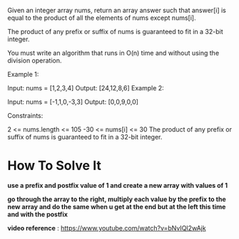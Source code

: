 Given an integer array nums, return an array answer such that answer[i] is equal to the product of all the elements of nums except nums[i].

The product of any prefix or suffix of nums is guaranteed to fit in a 32-bit integer.

You must write an algorithm that runs in O(n) time and without using the division operation.

 

Example 1:

Input: nums = [1,2,3,4]
Output: [24,12,8,6]
Example 2:

Input: nums = [-1,1,0,-3,3]
Output: [0,0,9,0,0]
 

Constraints:

2 <= nums.length <= 105
-30 <= nums[i] <= 30
The product of any prefix or suffix of nums is guaranteed to fit in a 32-bit integer.

# How To Solve It

**use a prefix and postfix value of 1 and create a new array with values of 1**

**go through the array to the right, multiply each value by the prefix to the new array and do the same when u get at the end but at the left this time and with the postfix**

**video reference** : https://www.youtube.com/watch?v=bNvIQI2wAjk
